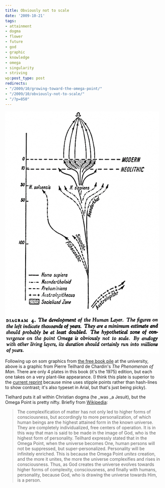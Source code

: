 ```yaml
---
title: Obviously not to scale
date: '2009-10-21'
tags:
- attainment
- dogma
- flower
- future
- god
- graphic
- knowledge
- omega
- singularity
- striving
wp:post_type: post
redirects:
- "/2009/10/growing-toward-the-omega-point/"
- "/2009/10/obviously-not-to-scale/"
- "/?p=850"
---
```


![OmegaPoint](2009-10-21-Obviously-not-to-scale/OmegaPoint-500x783.png "OmegaPoint")

Following up on som graphics from [the free book pile](http://www.island94.org/2009/10/janets-spiral-periodic-table/) at the university, above is a graphic from Pierre Teilhard de Chardin's _The Phenomenon of Man_. There are only 4 plates in this book (it's the 1975) edition, but each one takes on a very plant-like appearance. (I think this plate is superior to the [current reprint](http://books.google.com/books?id=vTi7de7vv5wC&lpg=PR8&ots=08hB1BRmc-&dq=%22the%20development%20of%20the%20human%20layer%22&pg=PA131#v=onepage&q=&f=false) because mine uses stipple points rather than hash-lines to show contrast; it's also typeset in Arial, but that's just being picky).

Tielhard puts it all within Christian dogma (he _was _a Jesuit), but the Omega Point is pretty nifty. Briefly from [Wikipedia](http://en.wikipedia.org/wiki/Omega_point):

> The complexification of matter has not only led to higher forms of consciousness, but accordingly to more personalization, of which human beings are the highest attained form in the known universe. They are completely individualized, free centers of operation. It is in this way that man is said to be made in the image of God, who is the highest form of personality. Teilhard expressly stated that in the Omega Point, when the universe becomes One, human persons will not be suppressed, but super-personalized. Personality will be infinitely enriched. This is because the Omega Point _unites_ creation, and the more it unites, the more the universe complexifies and rises in consciousness. Thus, as God creates the universe evolves towards higher forms of complexity, consciousness, and finally with humans, personality, because God, who is drawing the universe towards Him, is a person.
